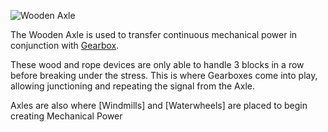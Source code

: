 ![Wooden Axle](block:betterwithmods:wooden_axle)

The Wooden Axle is used to transfer continuous mechanical power in conjunction with [Gearbox](wooden_gearbox.md).

These wood and rope devices are only able to handle 3 blocks in a row before breaking under the stress.
This is where Gearboxes come into play, allowing junctioning and repeating the signal from the Axle.

Axles are also where [Windmills] and [Waterwheels] are placed to begin creating Mechanical Power
  